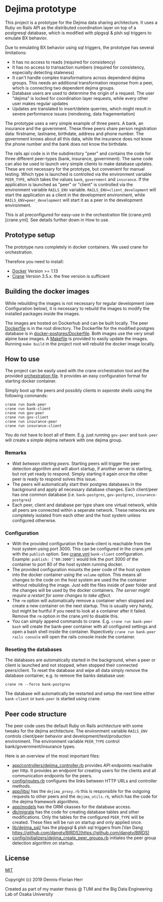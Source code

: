 # Dejima prototype

This project is a prototype for the Dejima data sharing architecture. It uses a Ruby on Rails API as the distributed coordination layer on top of a postgresql database, which is modified with plpgsql & plsh sql triggers to emulate BX behavior.

Due to emulating BX behavior using sql triggers, the prototype has several limitations:

* It has no access to reads (required for consistency)
* It has no access to transaction numbers (required for consistency, especially detecting staleness)
* It can't handle complex transformations across dependend dejima groups. This needs an additional transformation response from a peer, which is connecting two dependent dejima groups.
* Database users are used to determine the origin of a request. The user "dejima" is locked for coordination layer requests, while every other user makes regular updates
* Updates are translated to insert/delete querries, which might result in severe performance issues (reindexing, data fragementation)

The prototype uses a very simple example of three peers. A bank, an insurance and the government. These three peers share person registration data: firstname, lastname, birthdate, address and phone number. The government knows about all this data, while the insurance does not know the phone number and the bank does not know the birthdate.

The rails api code is in the subdirectory "peer" and contains the code for three different peer-types (bank, insurance, government). The same code can also be used to launch very simple clients to make database updates. These are not necessary for the prototype, but convenient for manual testing. Which type is launched is controlled via the environment variable `PEER_TYPE`, which takes the values `bank`, `government` and `insurance`. If the application is launched as "peer" or "client" is controlled via the environment variable `RAILS_ENV` variable. `RAILS_ENV=client_development` will start the application as a client in the development environment, while `RAILS_ENV=peer_development` will start it as a peer in the development environment.

This is all preconfigured for easy-use in the orchestration file (crane.yml)[crane.yml]. See details further down in How to use.


## Prototype setup

The prototype runs completely in docker containers. We used crane for orchestration.

Therefore you need to install:

* [Docker](https://docs.docker.com/install/) Version >= 1.13
* [Crane](https://www.crane-orchestration.com/installation) Version 3.5.x. the free version is sufficient

## Building the docker images

While rebuilding the images is not necessary for regular development (see Configuration below), it is necessary to rebuild the images to modify the installed packages inside the images.

The images are hosted on Dockerhub and can be built locally. The peer [Dockerfile](Dockerfile) is in the root directory. The Dockerfile for the modified postgres database is in [docker-postgres/Dockerfile](docker-postgres/Dockerfile). Both images use the very small alpine base images. A [Makefile](Makefile) is provided to easily update the images. Running `make build` in the project root will rebuild the docker image locally.

## How to use

The project can be easily used with the crane orchestration tool and the provided [orchestration file](crane.yml). It provides an easy configuration format for starting docker container.

Simply boot up the peers and possibly clients in *seperate* shells using the following commands:

```
crane run bank-peer
crane run bank-client
crane run gov-peer
crane run gov-client
crane run insurance-peer
crane run insurance-client
```

You do not have to boot all of them. E.g. just running `gov-peer` and `bank-peer` will create a simple dejima network with one dejima group.

### Remarks

* *Wait between starting peers*. Starting peers will trigger the peer detection algorithm and will abort startup, if another server is starting, but not yet ready to respond. Simply starting it again once the other peer is ready to respond solves this issue.
* The peers will automatically start their postgres databases in the background and apply all necessary database changes. Each client/peer has one common database (i.e. `bank-postgres`, `gov-postgres`, `insurance-postgres`)
* Each peer, client and database per type share one virtual network, while all peers are connected within a seperate network. These networks are completely isolated from each other and the host system unless configured otherwise.


### Configuration

* With the provided configuration the bank-client is reachable from the host system using port 3000. This can be configured in the crane.yml with the  `publish` option. See [crane.yml](crane.yml) `bank-client` configuration. Example: `publish: ["80:3000"]` would link the port 3000 of the container to port 80 of the host system running docker.
* The provided configuration mounts the peer code of the host system into the docker container using the `volume` option. This means all changes to the code on the host system are used the the container without rebuilding the image. Just edit the files inside of peer folder and the changes will be used by the docker containers. *The server might require a restart for some changes to take affect.*
* The `rm` option will automatically remove a container when stopped and create a new container on the next startup. This is usually very handy, but might be hurtful if you need to look at a container after it failed. Remove the `rm` option in the crane.yml to disable this.
* You can simply append commands to crane. E.g. `crane run bank-peer bash` will create the bank-peer container with all configured settings and open a bash shell inside the container. Rspectively `crane run bank-peer rails console` will open the rails console inside the container.

### Reseting the databases

The databases are automatically started in the background, when a peer or client is launched and not stopped, when stopped their connected peers/client. To reset the database and wipe all data simply remove the database container, e.g. to remove the banks database use:

```
crane rm --force bank-postgres
```

The database will automatically be restarted and setup the next time either `bank-client` or `bank-peer` is started using crane.

## Peer code structure

The peer code uses the default Ruby on Rails architecture with some tweaks for the dejima architecture. The environment variable `RAILS_ENV` controls client/peer behavior and development/test/production environment. The environment variable `PEER_TYPE` control bank/government/insurance types.

Here is an overview of the most important files:

* [app/controllers/dejima_controller.rb](peer/app/controllers/dejima_controller.rb) provides API endpoints reachable per http. It provides an endpoint for creating users for the clients and all communication endpoints for the peers.
* [config/routes.rb](peer/config/routes.rb) configures the links between HTTP URLs and controller methods.
* [app/libs/](peer/app/libs/) has the `dejima_proxy.rb` this is responsible for the outgoing requests to other peers and the `dejima_utils.rb`, which has the code for the dejima framework algorithms.
* [app/models](peer/app/models/) has the ORM ckasses for the database access.
* [db/migrate](peer/db/migrate/) has the code for creating database tables and other modifications. Only the tables for the configured `PEER_TYPE` will be created. These files will be run on startup and only applied once.
* [lib/dejima_sql/](peer/lib/dejima_sql) has the plpgsql & plsh sql triggers from [Van Dang https://github.com/dangtv/BIRDS](https://github.com/dangtv/BIRDS)
* [config/initializers/dejima_create_peer_groups.rb](peer/config/initializers/dejima_create_peer_groups.rb) initiates the peer group detection algorithm on startup.

## License

[MIT](LICENSE)

Copyright (c) 2019 Dennis-Florian Herr

Created as part of my master thesis @ TUM and the Big Data Engineering Lab of Osaka University
